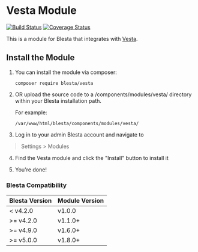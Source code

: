 # Vesta Module

[![Build Status](https://travis-ci.org/blesta/module-vesta.svg?branch=master)](https://travis-ci.org/blesta/module-vesta) [![Coverage Status](https://coveralls.io/repos/github/blesta/module-vesta/badge.svg?branch=master)](https://coveralls.io/github/blesta/module-vesta?branch=master)

This is a module for Blesta that integrates with [Vesta](https://vestacp.com/).

## Install the Module

1. You can install the module via composer:

    ```
    composer require blesta/vesta
    ```

2. OR upload the source code to a /components/modules/vesta/ directory within
your Blesta installation path.

    For example:

    ```
    /var/www/html/blesta/components/modules/vesta/
    ```

3. Log in to your admin Blesta account and navigate to
> Settings > Modules

4. Find the Vesta module and click the "Install" button to install it

5. You're done!

### Blesta Compatibility

|Blesta Version|Module Version|
|--------------|--------------|
|< v4.2.0|v1.0.0|
|>= v4.2.0|v1.1.0+|
|>= v4.9.0|v1.6.0+|
|>= v5.0.0|v1.8.0+|
